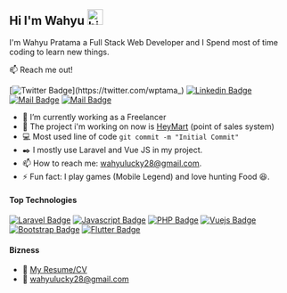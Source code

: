 ## Hi I'm Wahyu <img src="https://user-images.githubusercontent.com/1303154/88677602-1635ba80-d120-11ea-84d8-d263ba5fc3c0.gif" width="28px" alt="hi">

I'm Wahyu Pratama a Full Stack Web Developer and I Spend most of time coding to learn new things.

:mailbox: Reach me out!

[![Twitter Badge](https://img.shields.io/badge/-@wptama_-1ca0f1?style=flat&labelColor=1ca0f1&logo=twitter&logoColor=white&link=https://twitter.com/wptama_)](https://twitter.com/wptama_) [![Linkedin Badge](https://img.shields.io/badge/-wahyu-0e76a8?style=flat&labelColor=0e76a8&logo=linkedin&logoColor=white)](https://www.linkedin.com/in/wahyu-pratama-772008b6?lipi=urn%3Ali%3Apage%3Ad_flagship3_profile_view_base_contact_details%3BZ7CXYigDTSyKCG3WGbzNHA%3D%3D) [![Mail Badge](https://img.shields.io/badge/-@wptama28-e84393?style=flat&labelColor=e84393&logo=instagram&logoColor=white)](https://instagram.com/wptama28) [![Mail Badge](https://img.shields.io/badge/-wahyu-c0392b?style=flat&labelColor=c0392b&logo=gmail&logoColor=white)](mailto:wahyulucky28@gmail.com)

<!-- TODO: Add last video link -->

- :office: I’m currently working as a Freelancer
- :rocket: The project i'm working on now is [HeyMart](https://github.com/wahyu28/heymart) (point of sales system)
- :computer: Most used line of code `git commit -m "Initial Commit"`
- :black_nib: I mostly use Laravel and Vue JS in my project.
- 📫 How to reach me: wahyulucky28@gmail.com.
- ⚡ Fun fact: I play games (Mobile Legend) and love hunting Food 😆.

#### Top Technologies

<!-- TODO: Make technologies links takes you to repositories -->

[![Laravel Badge](https://img.shields.io/badge/-Laravel-F05340?style=for-the-badge&labelColor=black&logo=laravel&logoColor=F05340)](#) [![Javascript Badge](https://img.shields.io/badge/-Javascript-F0DB4F?style=for-the-badge&labelColor=black&logo=javascript&logoColor=F0DB4F)](#) [![PHP Badge](https://img.shields.io/badge/-Php-868FB9?style=for-the-badge&labelColor=black&logo=php&logoColor=868FB9)](#) [![Vuejs Badge](https://img.shields.io/badge/-Vuejs-41B883?style=for-the-badge&labelColor=black&logo=vue.js&logoColor=3C873A)](#) [![Bootstrap Badge](https://img.shields.io/badge/-Bootstrap-563E7B?style=for-the-badge&labelColor=black&logo=bootstrap&logoColor=563E7B)](#) [![Flutter Badge](https://img.shields.io/badge/-Flutter-17ABDB?style=for-the-badge&labelColor=black&logo=flutter&logoColor=17ABDB)](#)


#### Bizness
- :paperclip: [My Resume/CV](https://github.com/wahyu28/wahyu28/blob/f3e3ba10f0acea88e8fed1568b4842c1c1be7c39/Resume/WAHYU%20PRATAMA_CV.pdf)
- :email: wahyulucky28@gmail.com
